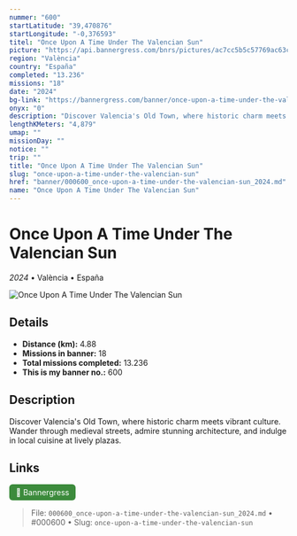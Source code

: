 ```yaml
---
nummer: "600"
startLatitude: "39,470876"
startLongitude: "-0,376593"
titel: "Once Upon A Time Under The Valencian Sun"
picture: "https://api.bannergress.com/bnrs/pictures/ac7cc5b5c57769ac63ca1dee8f5d8afa"
region: "València"
country: "España"
completed: "13.236"
missions: "18"
date: "2024"
bg-link: "https://bannergress.com/banner/once-upon-a-time-under-the-valencian-sun-f640"
onyx: "0"
description: "Discover Valencia's Old Town, where historic charm meets vibrant culture. Wander through medieval streets, admire stunning architecture, and indulge in local cuisine at lively plazas."
lengthKMeters: "4,879"
umap: ""
missionDay: ""
notice: ""
trip: ""
title: "Once Upon A Time Under The Valencian Sun"
slug: "once-upon-a-time-under-the-valencian-sun"
href: "banner/000600_once-upon-a-time-under-the-valencian-sun_2024.md"
name: "Once Upon A Time Under The Valencian Sun"
---
```

# Once Upon A Time Under The Valencian Sun

*2024* • València • España

![Once Upon A Time Under The Valencian Sun](https://api.bannergress.com/bnrs/pictures/ac7cc5b5c57769ac63ca1dee8f5d8afa)



## Details
- **Distance (km):** 4.88
- **Missions in banner:** 18
- **Total missions completed:** 13.236
- **This is my banner no.:** 600



## Description
Discover Valencia's Old Town, where historic charm meets vibrant culture. Wander through medieval streets, admire stunning architecture, and indulge in local cuisine at lively plazas.



## Links
<a href="https://bannergress.com/banner/once-upon-a-time-under-the-valencian-sun-f640" target="_blank" style="display:inline-block;margin-right:8px;padding:6px 12px;background:#3c8b3c;color:#fff;text-decoration:none;border-radius:6px;">🔗 Bannergress</a>



> File: `000600_once-upon-a-time-under-the-valencian-sun_2024.md`
> • #000600
> • Slug: `once-upon-a-time-under-the-valencian-sun`
